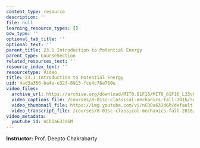 ```yaml
---
content_type: resource
description: ''
file: null
learning_resource_types: []
ocw_type: ''
optional_tab_title: ''
optional_text: ''
parent_title: 23.1 Introduction to Potential Energy
parent_type: CourseSection
related_resources_text: ''
resource_index_text: ''
resourcetype: Video
title: 23.1 Introduction to Potential Energy
uid: 4ad3a356-ba4e-e32f-8913-fce4c78a760e
video_files:
  archive_url: https://archive.org/download/MIT8.01F16/MIT8_01F16_L23v01_360p.mp4
  video_captions_file: /courses/8-01sc-classical-mechanics-fall-2016/5d375725a2995774ab28b781cfd3f591_nCDOa63Jd6M.vtt
  video_thumbnail_file: https://img.youtube.com/vi/nCDOa63Jd6M/default.jpg
  video_transcript_file: /courses/8-01sc-classical-mechanics-fall-2016/bdd3520ea10440dd4223037055b61b95_nCDOa63Jd6M.pdf
video_metadata:
  youtube_id: nCDOa63Jd6M
---
```


**Instructor:** Prof. Deepto Chakrabarty